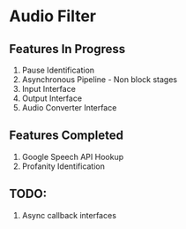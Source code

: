 # Audio Filter

## Features In Progress

1. Pause Identification
1. Asynchronous Pipeline - Non block stages
1. Input Interface
1. Output Interface
1. Audio Converter Interface

## Features Completed

1. Google Speech API Hookup
1. Profanity Identification

## TODO:

1. Async callback interfaces

